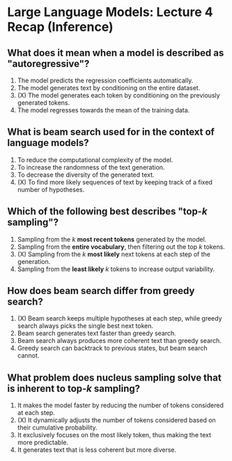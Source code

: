 # Large Language Models: Lecture 4 Recap (Inference)

## What does it mean when a model is described as "autoregressive"?

1. The model predicts the regression coefficients automatically.
2. The model generates text by conditioning on the entire dataset.
3. (X) The model generates each token by conditioning on the previously generated tokens.
4. The model regresses towards the mean of the training data.

## What is beam search used for in the context of language models?

1. To reduce the computational complexity of the model.
2. To increase the randomness of the text generation.
3. To decrease the diversity of the generated text.
4. (X) To find more likely sequences of text by keeping track of a fixed number of hypotheses.

## Which of the following best describes "top-$k$ sampling"?

1. Sampling from the $k$ **most recent tokens** generated by the model.
2. Sampling from the **entire vocabulary**, then filtering out the top $k$ tokens.
3. (X) Sampling from the $k$ **most likely** next tokens at each step of the generation.
4. Sampling from the **least likely** $k$ tokens to increase output variability.

## How does beam search differ from greedy search?

1. (X) Beam search keeps multiple hypotheses at each step, while greedy search always picks the single best next token.
2. Beam search generates text faster than greedy search.
3. Beam search always produces more coherent text than greedy search.
4. Greedy search can backtrack to previous states, but beam search cannot.

## What problem does nucleus sampling solve that is inherent to top-$k$ sampling?

1. It makes the model faster by reducing the number of tokens considered at each step.
2. (X) It dynamically adjusts the number of tokens considered based on their cumulative probability.
3. It exclusively focuses on the most likely token, thus making the text more predictable.
4. It generates text that is less coherent but more diverse.
